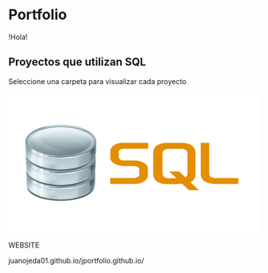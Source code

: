 # Portfolio  

!Hola!

## Proyectos que utilizan SQL
Seleccione una carpeta para visualizar cada proyecto


![SQL LOGO](02.png)


WEBSITE

juanojeda01.github.io/jportfolio.github.io/
